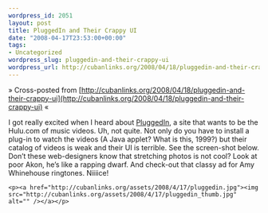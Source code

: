 ```yaml
--- 
wordpress_id: 2051
layout: post
title: PluggedIn and Their Crappy UI
date: "2008-04-17T23:53:00+00:00"
tags: 
- Uncategorized
wordpress_slug: pluggedin-and-their-crappy-ui
wordpress_url: http://cubanlinks.org/2008/04/18/pluggedin-and-their-crappy-ui
---
```

&raquo; Cross-posted from [http://cubanlinks.org/2008/04/18/pluggedin-and-their-crappy-ui](http://cubanlinks.org/2008/04/18/pluggedin-and-their-crappy-ui) &laquo;

<p>I got really excited when I heard about <a href="http://www.techmeme.com/080416/p14#a080416p14">PluggedIn</a>, a site that wants to be the Hulu.com of music videos.  Uh, not quite.  Not only do you have to install a plug-in to watch the videos (A Java applet? What is this, 1999?) but their catalog of videos is weak and their UI is terrible.  See the screen-shot below.  Don&#8217;t these web-designers know that stretching photos is not cool?  Look at poor Akon, he&#8217;s like a rapping dwarf.  And check-out that classy ad for Amy Whinehouse ringtones.  Niiiice!</p>


	<p><a href="http://cubanlinks.org/assets/2008/4/17/pluggedin.jpg"><img src="http://cubanlinks.org/assets/2008/4/17/pluggedin_thumb.jpg" alt="" /></a></p>
